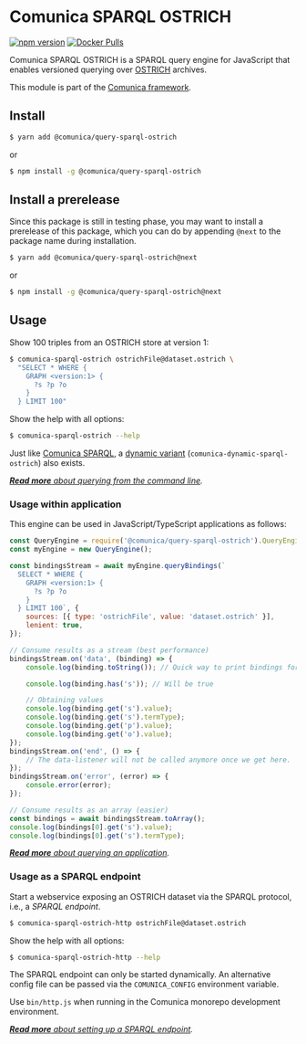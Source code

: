 # Comunica SPARQL OSTRICH

[![npm version](https://badge.fury.io/js/%40comunica%2Fquery-sparql-ostrich.svg)](https://www.npmjs.com/package/@comunica/query-sparql-ostrich)
[![Docker Pulls](https://img.shields.io/docker/pulls/comunica/query-sparql-ostrich.svg)](https://hub.docker.com/r/comunica/query-sparql-ostrich/)

Comunica SPARQL OSTRICH is a SPARQL query engine for JavaScript that enables versioned querying over [OSTRICH](https://github.com/rdfostrich/ostrich) archives.

This module is part of the [Comunica framework](https://comunica.dev/).

## Install

```bash
$ yarn add @comunica/query-sparql-ostrich
```

or

```bash
$ npm install -g @comunica/query-sparql-ostrich
```

## Install a prerelease

Since this package is still in testing phase, you may want to install a prerelease of this package, which you can do by appending `@next` to the package name during installation.

```bash
$ yarn add @comunica/query-sparql-ostrich@next
```

or

```bash
$ npm install -g @comunica/query-sparql-ostrich@next
```

## Usage

Show 100 triples from an OSTRICH store at version 1:

```bash
$ comunica-sparql-ostrich ostrichFile@dataset.ostrich \
  "SELECT * WHERE {
    GRAPH <version:1> {
      ?s ?p ?o
    }
  } LIMIT 100"
```

Show the help with all options:

```bash
$ comunica-sparql-ostrich --help
```

Just like [Comunica SPARQL](https://github.com/comunica/comunica/tree/master/packages/query-sparql),
a [dynamic variant](https://github.com/comunica/comunica/tree/master/packages/query-sparql#usage-from-the-command-line) (`comunica-dynamic-sparql-ostrich`) also exists.

_[**Read more** about querying from the command line](https://comunica.dev/docs/query/getting_started/query_cli/)._

### Usage within application

This engine can be used in JavaScript/TypeScript applications as follows:

```javascript
const QueryEngine = require('@comunica/query-sparql-ostrich').QueryEngine;
const myEngine = new QueryEngine();

const bindingsStream = await myEngine.queryBindings(`
  SELECT * WHERE {
    GRAPH <version:1> {
      ?s ?p ?o
    }
  } LIMIT 100`, {
    sources: [{ type: 'ostrichFile', value: 'dataset.ostrich' }],
    lenient: true,
});

// Consume results as a stream (best performance)
bindingsStream.on('data', (binding) => {
    console.log(binding.toString()); // Quick way to print bindings for testing

    console.log(binding.has('s')); // Will be true

    // Obtaining values
    console.log(binding.get('s').value);
    console.log(binding.get('s').termType);
    console.log(binding.get('p').value);
    console.log(binding.get('o').value);
});
bindingsStream.on('end', () => {
    // The data-listener will not be called anymore once we get here.
});
bindingsStream.on('error', (error) => {
    console.error(error);
});

// Consume results as an array (easier)
const bindings = await bindingsStream.toArray();
console.log(bindings[0].get('s').value);
console.log(bindings[0].get('s').termType);
```

_[**Read more** about querying an application](https://comunica.dev/docs/query/getting_started/query_app/)._

### Usage as a SPARQL endpoint

Start a webservice exposing an OSTRICH dataset via the SPARQL protocol, i.e., a _SPARQL endpoint_.

```bash
$ comunica-sparql-ostrich-http ostrichFile@dataset.ostrich
```

Show the help with all options:

```bash
$ comunica-sparql-ostrich-http --help
```

The SPARQL endpoint can only be started dynamically.
An alternative config file can be passed via the `COMUNICA_CONFIG` environment variable.

Use `bin/http.js` when running in the Comunica monorepo development environment.

_[**Read more** about setting up a SPARQL endpoint](https://comunica.dev/docs/query/getting_started/setup_endpoint/)._
